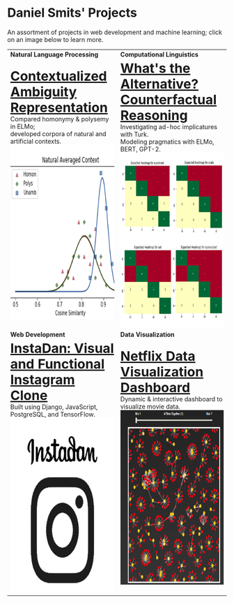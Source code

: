 # Daniel Smits' Projects

An assortment of projects in web development and machine learning; click on an image below to learn more. 

<table border="0" background="none" style="background: none;">
 <tr>
  <td><b>Natural Language Processing</b></td>
  <td><b>Computational Linguistics</b></td>
 </tr>
 <tr>
  <td>
     <b style="font-size:30px"><a href="ambiguity_rep/">Contextualized Ambiguity Representation</a></b>
     <br/>
     Compared homonymy & polysemy in ELMo; <br/> developed corpora of natural and artificial contexts. 
     <br/>
     <a href="ambiguity_rep/"><img alt="Ambiguity tile" src="ambiguity_rep/plots/tile.png" width="400px" height="400px"/></a>
   </td>
  <td>
     <b style="font-size:30px"><a href="rsa_alternatives/">What's the Alternative? Counterfactual Reasoning</a></b>
     <br/>
     Investigating ad-hoc implicatures with Turk. <br/> Modeling pragmatics with ELMo, BERT, GPT-2. 
     <br/>
     <a href="rsa_alternatives/"><img alt="Alternative tile", src="rsa_alternatives/expected/tile.jpg" width="400px" height="400px"/></a>
  </td>
 </tr>
 <tr>
  <td><b>Web Development</b></td>
  <td><b>Data Visualization</b></td>
 </tr>
 <tr>
  <td>
      <b style="font-size:30px"><a href="instadan/">InstaDan: Visual and Functional Instagram Clone </a></b>
      <br/>
      Built using Django, JavaScript, PostgreSQL, and TensorFlow. 
     <br/>
      <a href="instadan/"><img alt="InstaDan tile", src="instadan/visual/tile.jpg" width="400px" height="400px"/></a>
   </td>
   <td>
     <b style="font-size:30px"><a href="netflix_viz/">Netflix Data Visualization Dashboard</a></b>
     <br/>
     Dynamic & interactive dashboard to visualize movie data.
     <br/>
     <a href="netflix_viz/"><img alt="Netflix tile" src="netflix_viz/data/tile.png" width="400px" height="400px"/></a>
   </td>
 </tr>
 
</table>
